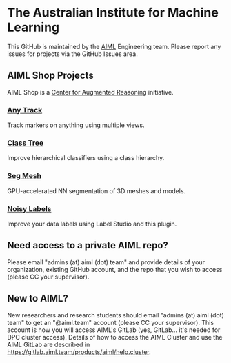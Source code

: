 The Australian Institute for Machine Learning
========================

This GitHub is maintained by the [AIML](https://www.adelaide.edu.au/aiml/) Engineering team. Please report any issues for projects via the GitHub Issues area.

## AIML Shop Projects

AIML Shop is a [Center for Augmented Reasoning](https://www.adelaide.edu.au/aiml/car) initiative.

### [Any Track](https://github.com/aiml-au/anytrack)

Track markers on anything using multiple views.

### [Class Tree](https://github.com/aiml-au/classtree)

Improve hierarchical classifiers using a class hierarchy.

### [Seg Mesh](https://github.com/aiml-au/segmesh)

GPU-accelerated NN segmentation of 3D meshes and models.

### [Noisy Labels](https://github.com/aiml-au/noisylabels)

Improve your data labels using Label Studio and this plugin.

## Need access to a private AIML repo?

Please email "admins (at) aiml (dot) team" and provide details of your organization, existing GitHub account, and the repo that you wish to access (please CC your supervisor).

## New to AIML?

New researchers and research students should email "admins (at) aiml (dot) team" to get an "@aiml.team" account (please CC your supervisor). This account is how you will access AIML's GitLab (yes, GitLab... it's needed for DPC cluster access). Details of how to access the AIML Cluster and use the AIML GitLab are described in <https://gitlab.aiml.team/products/aiml/help.cluster>.
